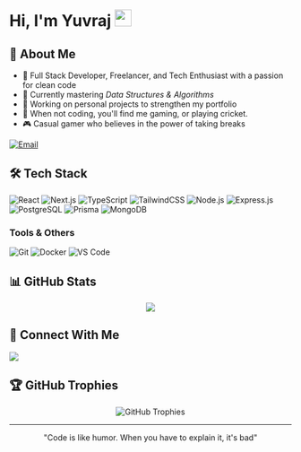 # Hi, I'm Yuvraj <img src="https://raw.githubusercontent.com/MartinHeinz/MartinHeinz/master/wave.gif" width="30px">
## 💫 About Me
- 🚀 Full Stack Developer, Freelancer, and Tech Enthusiast with a passion for clean code
- 🌱 Currently mastering *Data Structures & Algorithms*
- 🔭 Working on personal projects to strengthen my portfolio
- 💪 When not coding, you'll find me gaming, or playing cricket.
- 🎮 Casual gamer who believes in the power of taking breaks

<div>
  <a href="mailto:yuvi4695@gmail.com">
    <img src="https://img.shields.io/badge/Email-yuvi4695%40gmail.com-D14836?style=for-the-badge&logo=gmail&logoColor=white" alt="Email" />
  </a>
</div>

## 🛠 Tech Stack

<div >

![React](https://img.shields.io/badge/React-20232A?style=for-the-badge&logo=react&logoColor=61DAFB)
![Next.js](https://img.shields.io/badge/Next.js-000000?style=for-the-badge&logo=nextdotjs&logoColor=white)
![TypeScript](https://img.shields.io/badge/TypeScript-%23007ACC.svg?style=for-the-badge&logo=typescript&logoColor=white)
![TailwindCSS](https://img.shields.io/badge/Tailwind_CSS-38B2AC?style=for-the-badge&logo=tailwind-css&logoColor=white)
![Node.js](https://img.shields.io/badge/Node.js-339933?style=for-the-badge&logo=nodedotjs&logoColor=white)
![Express.js](https://img.shields.io/badge/Express.js-000000?style=for-the-badge&logo=express&logoColor=white)
![PostgreSQL](https://img.shields.io/badge/PostgreSQL-%23316192.svg?style=for-the-badge&logo=postgresql&logoColor=white)
![Prisma](https://img.shields.io/badge/Prisma-2D3748?style=for-the-badge&logo=prisma&logoColor=white)
![MongoDB](https://img.shields.io/badge/MongoDB-4EA94B?style=for-the-badge&logo=mongodb&logoColor=white)

### Tools & Others
![Git](https://img.shields.io/badge/Git-F05032?style=for-the-badge&logo=git&logoColor=white)
![Docker](https://img.shields.io/badge/Docker-2CA5E0?style=for-the-badge&logo=docker&logoColor=white)
![VS Code](https://img.shields.io/badge/VS_Code-0078D4?style=for-the-badge&logo=visual%20studio%20code&logoColor=white)

</div>

## 📊 GitHub Stats

<div align="center">
  <img src="https://camo.githubusercontent.com/04abdb2eb71346adb888dc689613f8aeb57662589662318620dbb74ffe6e47b8/68747470733a2f2f6769746875622d726561646d652d73747265616b2d73746174732e6865726f6b756170702e636f6d2f3f757365723d59757669582d353134267468656d653d7261646963616c"/>
</div>

## 🔗 Connect With Me

<div>
  <a href="https://www.linkedin.com/in/yuvraj-singh-7aa0b6232/">
    <img src="https://camo.githubusercontent.com/53001393ae1917765c0662e8aff81a44e5c3461d308473099c9cde8c450de7c2/68747470733a2f2f6769746875622d70726f66696c652d74726f7068792e76657263656c2e6170702f3f757365726e616d653d59757669582d353134267468656d653d7261646963616c26636f6c756d6e3d34266d617267696e2d773d3135266d617267696e2d683d3135" />
  </a>

</div>

## 🏆 GitHub Trophies

<div align ="center">
  <img src="https://github-profile-trophy.vercel.app/?username=YuviX-514&theme=radical&column=4&margin-w=15&margin-h=15" alt="GitHub Trophies" />
</div>

---

<div align="center">
  "Code is like humor. When you have to explain it, it's bad"
</div>
